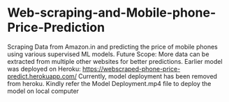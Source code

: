# Web-scraping-and-Mobile-phone-Price-Prediction
Scraping Data from Amazon.in and predicting the price of mobile phones using various supervised ML models.
Future Scope: More data can be extracted from multiple other websites for better predictions.
Earlier model was deployed on Heroku: https://webscraped-phone-price-predict.herokuapp.com/
Currently, model deployment has been removed from heroku. Kindly refer the Model Deployment.mp4 file to deploy the model on local computer
